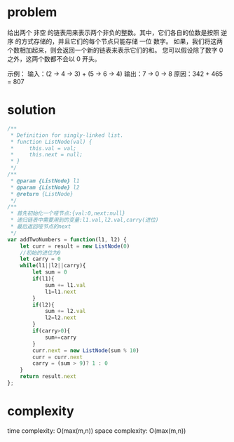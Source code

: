 # problem
给出两个 非空 的链表用来表示两个非负的整数。其中，它们各自的位数是按照 逆序 的方式存储的，并且它们的每个节点只能存储 一位 数字。
如果，我们将这两个数相加起来，则会返回一个新的链表来表示它们的和。
您可以假设除了数字 0 之外，这两个数都不会以 0 开头。

示例：
输入：(2 -> 4 -> 3) + (5 -> 6 -> 4)
输出：7 -> 0 -> 8
原因：342 + 465 = 807

# solution
```javascript
/**
 * Definition for singly-linked list.
 * function ListNode(val) {
 *     this.val = val;
 *     this.next = null;
 * }
 */
/**
 * @param {ListNode} l1
 * @param {ListNode} l2
 * @return {ListNode}
 */
/**
 * 首先初始化一个哑节点:{val:0,next:null}
 * 递归链表中需要用到的变量:l1.val,l2.val,carry(进位)
 * 最后返回哑节点的next
 */
var addTwoNumbers = function(l1, l2) {
    let curr = result = new ListNode(0)
    //初始的进位为0
    let carry = 0
    while(l1||l2||carry){
        let sum = 0
        if(l1){
            sum += l1.val
            l1=l1.next
        }
        if(l2){
            sum += l2.val
            l2=l2.next
        }
        if(carry>0){
            sum+=carry
        }
        curr.next = new ListNode(sum % 10)
        curr = curr.next
        carry = (sum > 9)? 1 : 0
    }
    return result.next
};
```

# complexity
time complexity: O(max(m,n))
space complexity: O(max(m,n))
